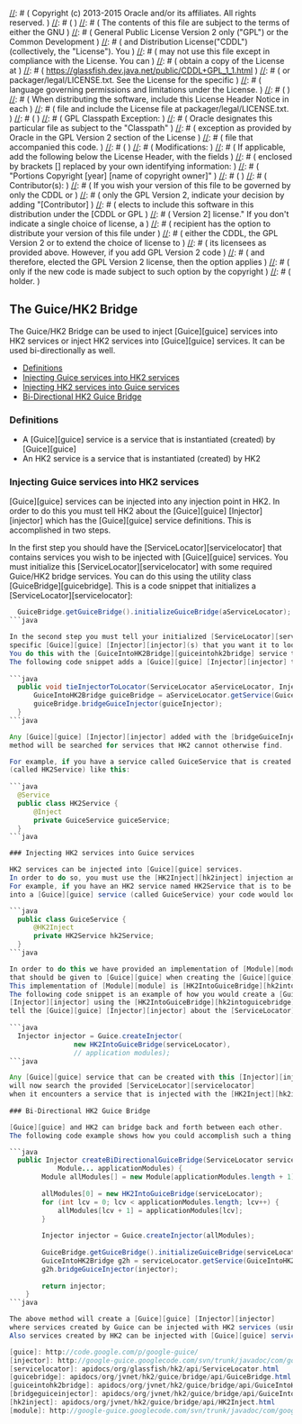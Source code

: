 [//]: # ( DO NOT ALTER OR REMOVE COPYRIGHT NOTICES OR THIS HEADER. )
[//]: # (  )
[//]: # ( Copyright (c) 2013-2015 Oracle and/or its affiliates. All rights reserved. )
[//]: # (  )
[//]: # ( The contents of this file are subject to the terms of either the GNU )
[//]: # ( General Public License Version 2 only ("GPL") or the Common Development )
[//]: # ( and Distribution License("CDDL") (collectively, the "License").  You )
[//]: # ( may not use this file except in compliance with the License.  You can )
[//]: # ( obtain a copy of the License at )
[//]: # ( https://glassfish.dev.java.net/public/CDDL+GPL_1_1.html )
[//]: # ( or packager/legal/LICENSE.txt.  See the License for the specific )
[//]: # ( language governing permissions and limitations under the License. )
[//]: # (  )
[//]: # ( When distributing the software, include this License Header Notice in each )
[//]: # ( file and include the License file at packager/legal/LICENSE.txt. )
[//]: # (  )
[//]: # ( GPL Classpath Exception: )
[//]: # ( Oracle designates this particular file as subject to the "Classpath" )
[//]: # ( exception as provided by Oracle in the GPL Version 2 section of the License )
[//]: # ( file that accompanied this code. )
[//]: # (   )
[//]: # ( Modifications: )
[//]: # ( If applicable, add the following below the License Header, with the fields )
[//]: # ( enclosed by brackets [] replaced by your own identifying information: )
[//]: # ( "Portions Copyright [year] [name of copyright owner]" )
[//]: # (  )
[//]: # ( Contributor(s): )
[//]: # ( If you wish your version of this file to be governed by only the CDDL or )
[//]: # ( only the GPL Version 2, indicate your decision by adding "[Contributor] )
[//]: # ( elects to include this software in this distribution under the [CDDL or GPL )
[//]: # ( Version 2] license."  If you don't indicate a single choice of license, a )
[//]: # ( recipient has the option to distribute your version of this file under )
[//]: # ( either the CDDL, the GPL Version 2 or to extend the choice of license to )
[//]: # ( its licensees as provided above.  However, if you add GPL Version 2 code )
[//]: # ( and therefore, elected the GPL Version 2 license, then the option applies )
[//]: # ( only if the new code is made subject to such option by the copyright )
[//]: # ( holder. )

## The Guice/HK2 Bridge

The Guice/HK2 Bridge can be used to inject [Guice][guice] services
into HK2 services or inject HK2 services into [Guice][guice] services.
It can be used bi-directionally as well.

+ [Definitions](guice-bridge.html#Definitions)
+ [Injecting Guice services into HK2 services](guice-bridge.html#Injecting_Guice_services_into_HK2_services)
+ [Injecting HK2 services into Guice services](guice-bridge.html#Injecting_HK2_services_into_Guice_services)
+ [Bi-Directional HK2 Guice Bridge](guice-bridge.html#Bi-Directional_HK2_Guice_Bridge)

### Definitions

+ A [Guice][guice] service is a service that is instantiated (created) by [Guice][guice]
+ An HK2 service is a service that is instantiated (created) by HK2

### Injecting Guice services into HK2 services

[Guice][guice] services can be injected into any injection point in HK2.
In order to do this you must tell HK2 about the [Guice][guice] [Injector][injector] 
which has the [Guice][guice] service definitions.
This is accomplished in two steps.

In the first step you should have the [ServiceLocator][servicelocator]
that contains services you wish to be injected with [Guice][guice] services.
You must initialize this [ServiceLocator][servicelocator] with some required
Guice/HK2 bridge services.  You can do this using the utility class [GuiceBridge][guicebridge].
This is a code snippet that initializes a [ServiceLocator][servicelocator]:
 
```java
  GuiceBridge.getGuiceBridge().initializeGuiceBridge(aServiceLocator);
```java

In the second step you must tell your initialized [ServiceLocator][servicelocator] about the
specific [Guice][guice] [Injector][injector](s) that you want it to look for services in.
You do this with the [GuiceIntoHK2Bridge][guiceintohk2bridge] service that was added in the previous step.
The following code snippet adds a [Guice][guice] [Injector][injector] to be searched for services when injecting into HK2 services:
 
```java
  public void tieInjectorToLocator(ServiceLocator aServiceLocator, Injector guiceInjector) {
      GuiceIntoHK2Bridge guiceBridge = aServiceLocator.getService(GuiceIntoHK2Bridge.class);
      guiceBridge.bridgeGuiceInjector(guiceInjector);
  }
```java

Any [Guice][guice] [Injector][injector] added with the [bridgeGuiceInjector][bridgeguiceinjector]
method will be searched for services that HK2 cannot otherwise find.

For example, if you have a service called GuiceService that is created by [Guice][guice], you can inject it into an HK2 service
(called HK2Service) like this:
 
```java
  @Service
  public class HK2Service {
      @Inject
      private GuiceService guiceService;
  }
```java

### Injecting HK2 services into Guice services

HK2 services can be injected into [Guice][guice] services.
In order to do so, you must use the [HK2Inject][hk2inject] injection annotation.
For example, if you have an HK2 service named HK2Service that is to be injected
into a [Guice][guice] service (called GuiceService) your code would look like this:

```java
  public class GuiceService {
      @HK2Inject
      private HK2Service hk2Service;
  }
```java

In order to do this we have provided an implementation of [Module][module]
that should be given to [Guice][guice] when creating the [Guice][guice] [Injector][injector].
This implementation of [Module][module] is [HK2IntoGuiceBridge][hk2intoguicebridge].
The following code snippet is an example of how you would create a [Guice][guice]
[Injector][injector] using the [HK2IntoGuiceBridge][hk2intoguicebridge] [Module][module] to
tell the [Guice][guice] [Injector][injector] about the [ServiceLocator][servicelocator] to use for finding HK2 services:
  
```java
  Injector injector = Guice.createInjector(
                new HK2IntoGuiceBridge(serviceLocator),
                // application modules);
```java

Any [Guice][guice] service that can be created with this [Injector][injector] 
will now search the provided [ServiceLocator][servicelocator] 
when it encounters a service that is injected with the [HK2Inject][hk2inject] annotation.
  
### Bi-Directional HK2 Guice Bridge

[Guice][guice] and HK2 can bridge back and forth between each other.
The following code example shows how you could accomplish such a thing:

```java
  public Injector createBiDirectionalGuiceBridge(ServiceLocator serviceLocator,
            Module... applicationModules) {
        Module allModules[] = new Module[applicationModules.length + 1];
        
        allModules[0] = new HK2IntoGuiceBridge(serviceLocator);
        for (int lcv = 0; lcv < applicationModules.length; lcv++) {
            allModules[lcv + 1] = applicationModules[lcv];
        }
        
        Injector injector = Guice.createInjector(allModules);
        
        GuiceBridge.getGuiceBridge().initializeGuiceBridge(serviceLocator);
        GuiceIntoHK2Bridge g2h = serviceLocator.getService(GuiceIntoHK2Bridge.class);
        g2h.bridgeGuiceInjector(injector);
        
        return injector;
    }
```java

The above method will create a [Guice][guice] [Injector][injector] 
where services created by Guice can be injected with HK2 services (using the [HK2Inject][hk2inject] annotation).
Also services created by HK2 can be injected with [Guice][guice] services (using any supported HK2 injection annotation).

[guice]: http://code.google.com/p/google-guice/
[injector]: http://google-guice.googlecode.com/svn/trunk/javadoc/com/google/inject/Injector.html
[servicelocator]: apidocs/org/glassfish/hk2/api/ServiceLocator.html
[guicebridge]: apidocs/org/jvnet/hk2/guice/bridge/api/GuiceBridge.html
[guiceintohk2bridge]: apidocs/org/jvnet/hk2/guice/bridge/api/GuiceIntoHK2Bridge.html
[bridgeguiceinjector]: apidocs/org/jvnet/hk2/guice/bridge/api/GuiceIntoHK2Bridge.html#bridgeGuiceInjector
[hk2inject]: apidocs/org/jvnet/hk2/guice/bridge/api/HK2Inject.html
[module]: http://google-guice.googlecode.com/svn/trunk/javadoc/com/google/inject/Module.html